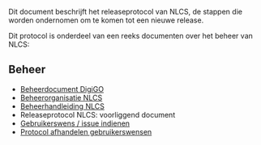 Dit document beschrijft het releaseprotocol van NLCS, de stappen die worden ondernomen om te komen tot een nieuwe release.

Dit protocol is onderdeel van een reeks documenten over het beheer van NLCS:

## Beheer

* [Beheerdocument DigiGO](https://www.bimloket.nl//documents/Beheerdocument_open_BIM-standaarden_v1_8.pdf)
* [Beheerorganisatie NLCS](https://www.digigo.nu/standaarden/nlcs/beheer)
* [Beheerhandleiding NLCS](https://nl-digigo.github.io/NLCS/managementmanual)
* Releaseprotocol NLCS: voorliggend document
* [Gebruikerswens / issue indienen](https://github.com/nl-digigo/NLCS/issues)
* [Protocol afhandelen gebruikerswensen](https://nl-digigo.github.io/NLCS/protocolissues)